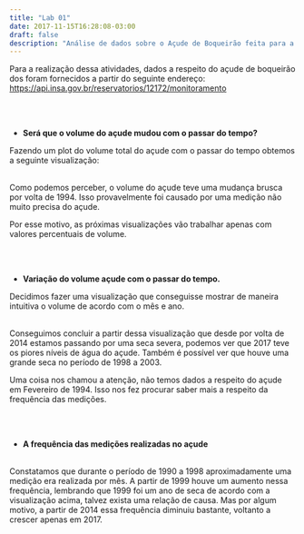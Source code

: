 ```yaml
---
title: "Lab 01"
date: 2017-11-15T16:28:08-03:00
draft: false
description: "Análise de dados sobre o Açude de Boqueirão feita para a disciplina de visualização da informação."
---
```


Para a realização dessa atividades, dados a respeito do açude de boqueirão dos foram
fornecidos a partir do seguinte endereço:
https://api.insa.gov.br/reservatorios/12172/monitoramento

<br><br>
* **Será que o volume do açude mudou com o passar do tempo?**

Fazendo um plot do volume total do açude com o passar do tempo obtemos a seguinte visualização:

<div id="volumetotal" width=300></div>

<br>
Como podemos perceber, o volume do açude teve uma mudança brusca por volta de 1994.
Isso provavelmente foi causado por uma medição não muito precisa do açude.

Por esse motivo, as próximas visualizações vão trabalhar apenas com valores percentuais de volume.

<br><br>
* **Variação do volume açude com o passar do tempo.**

Decidimos fazer uma visualização que conseguisse mostrar de maneira intuitiva o
volume de acordo com o mês e ano.

<div id="volumemesano" width=300></div>

<br>
Conseguimos concluir a partir dessa visualização que desde por volta de 2014 estamos
passando por uma seca severa, podemos ver que 2017 teve os piores níveis de água do açude. Também é possível ver que houve uma grande seca no período
de 1998 a 2003.

Uma coisa nos chamou a atenção, não temos dados a respeito do açude em Fevereiro de 1994. Isso nos fez procurar saber mais a respeito da frequência das medições.

<br><br>
* **A frequência das medições realizadas no açude**

<div id="countano" width=300></div>

<br>
Constatamos que durante o período de 1990 a 1998 aproximadamente uma medição era realizada por
mês. A partir de 1999 houve um aumento nessa frequência, lembrando que 1999 foi um ano
de seca de acordo com a visualização acima, talvez exista uma relação de causa. Mas por algum motivo, a partir de 2014 essa frequência diminuiu bastante, voltanto a crescer apenas em 2017.

<script src="https://cdnjs.cloudflare.com/ajax/libs/vega/3.0.7/vega.js"></script>
<script src="https://cdnjs.cloudflare.com/ajax/libs/vega-lite/2.0.1/vega-lite.js"></script>
<script src="https://cdnjs.cloudflare.com/ajax/libs/vega-embed/3.0.0-rc7/vega-embed.js"></script>
<script>
    const spec = {
      "$schema": "https://vega.github.io/schema/vega-lite/v2.json",
      "data": {
            "url":"https://api.insa.gov.br/reservatorios/12172/monitoramento",
            "format": {
                "type": "json",
                "property": "volumes",
                "parse": {
                  "DataInformacao": "utc:'%d/%m/%Y'"
                }
            }
      },
      "transform": [
        {"calculate": "100*datum.Volume/datum.VolumePercentual", "as": "VolumeTotal"}
      ],

        "mark": "point",
        "width": 500,
        "height": 300,
        "encoding": {
            "x": {
                "field": "DataInformacao",
                "type": "temporal"
            },
            "y": {
                "field": "VolumeTotal",
                "type": "quantitative"
            }
        }
};
  	vegaEmbed('#volumetotal', spec).catch(console.warn);
</script>

<script>
    const spec2 = {
  "$schema": "https://vega.github.io/schema/vega-lite/v2.json",
  "data": {
        "url":"https://api.insa.gov.br/reservatorios/12172/monitoramento",
        "format": {
            "type": "json",
            "property": "volumes",
            "parse": {
              "DataInformacao": "utc:'%d/%m/%Y'"
            }
        }
  },

    "mark": "circle",
    "width": 450,
    "height": 600,
    "encoding": {
        "x": {
            "field": "DataInformacao",
            "timeUnit": "month",
            "type": "ordinal",
            "axis": {"title": "Mês"}
        },
        "y": {
            "field": "DataInformacao",
            "timeUnit": "year",
            "type": "ordinal",
            "axis": {"title": "Ano"}
        },
        "size": {
          "aggregate": "mean",
          "field": "VolumePercentual",
          "type": "quantitative"
        }
    }

};
  	vegaEmbed('#volumemesano', spec2).catch(console.warn);
</script>

<script>
    const spec3 =   {"$schema": "https://vega.github.io/schema/vega-lite/v2.json",
  "data": {
        "url":"https://api.insa.gov.br/reservatorios/12172/monitoramento",
        "format": {
            "type": "json",
            "property": "volumes",
            "parse": {
              "DataInformacao": "utc:'%d/%m/%Y'"
            }
        }
  },
    "mark": "bar",
  "encoding": {
    "x": {"field": "DataInformacao", "type": "ordinal", "timeUnit": "year"},
    "y": {"aggregate":"count"}
  }
};
  	vegaEmbed('#countano', spec3).catch(console.warn);
</script>
